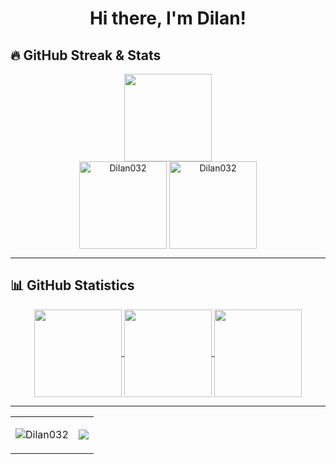 <h1 align="center">Hi there, I'm Dilan! </h1>

## 🔥 GitHub Streak & Stats  

<div align="center">
  <p>
    <img align="center" src="http://github-profile-summary-cards.vercel.app/api/cards/profile-details?username=Dilan032&theme=2077" height="140em" />
    <br>
    <img align="center" height="140em" src="https://github-readme-stats.vercel.app/api?username=Dilan032&show_icons=true&theme=radical" alt="Dilan032" />
    <img align="center" height="140em" src="https://github-readme-streak-stats.herokuapp.com/?user=Dilan032&theme=radical" alt="Dilan032" />
  </p>
</div>

---


## 📊 GitHub Statistics  

<div align="center">
  <a href="https://github.com/Dilan032">
    <img align="center" src="http://github-profile-summary-cards.vercel.app/api/cards/stats?username=Dilan032&theme=2077" height="140em" />
    <img align="center" src="http://github-profile-summary-cards.vercel.app/api/cards/most-commit-language?username=Dilan032&theme=2077" height="140em" />
    <img align="center" src="http://github-profile-summary-cards.vercel.app/api/cards/repos-per-language?username=Dilan032&theme=2077" height="140em" />
  </a>
</div>


---

<div align="center">
  <table>
    <tr>
      <td>
        <p>
          <img src="https://komarev.com/ghpvc/?username=Dilan032&label=Profile%20views&color=0e75b6&style=flat" alt="Dilan032" />
        </p>
      </td>
      <td>
        <img src="https://user-images.githubusercontent.com/73097560/115834477-dbab4500-a447-11eb-908a-139a6edaec5c.gif">
      </td>
    </tr>
  </table>
</div>

